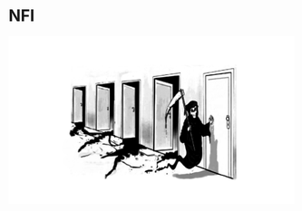 # NFI
![](https://github.com/lipsch0/NFI/blob/master/BOUMANGGZ/Medical_DB_1990-2020/ArtBoard%20Image%20(326).jpg)
